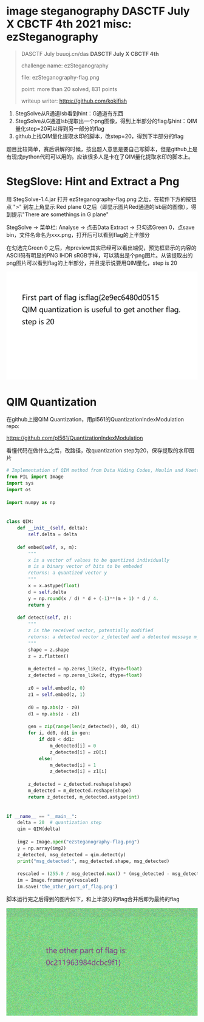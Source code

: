 # image steganography DASCTF July X CBCTF 4th 2021 misc: ezSteganography

> DASCTF July buuoj.cn/das   **DASCTF July X CBCTF 4th**
>
> challenge name: ezSteganography
>
> file: ezSteganography-flag.png
>
> point: more than 20 solved, 831 points
>
> writeup writer: https://github.com/kokifish

1. StegSolve从R通道lsb看到hint：G通道有东西
2. StegSolve从G通道lsb提取出一个png图像，得到上半部分的flag与hint：QIM量化step=20可以得到另一部分的flag
3. github上找QIM量化提取水印的脚本，改step=20，得到下半部分的flag

题目比较简单，赛后讲解的时候，按出题人意思是要自己写脚本，但是github上是有现成python代码可以用的。应该很多人是卡在了QIM量化提取水印的脚本上。

# StegSlove: Hint and Extract a Png

用 StegSolve-1.4.jar 打开 ezSteganography-flag.png 之后，在软件下方的按钮点 ">" 到左上角显示 Red plane 0之后（即显示图片Red通道的lsb层的图像），得到提示"There are somethings in G plane"

StegSolve -> 菜单栏: Analyse -> 点击Data Extract -> 只勾选Green 0，点save bin，文件名命名为xxx.png，打开后可以看到flag的上半部分

在勾选完Green 0 之后，点preview其实已经可以看出端倪，预览框显示的内容的ASCII码有明显的PNG IHDR sRGB字样，可以猜出是个png图片。从该提取出的png图片可以看到flag的上半部分，并且提示说要用QIM量化，step is 20

![](./green_lsb.png)



# QIM Quantization

在github上搜QIM Quantization，用pl561的QuantizationIndexModulation repo:

https://github.com/pl561/QuantizationIndexModulation

看懂代码在做什么之后，改路径，改quantization step为20，保存提取的水印图片

```python
# Implementation of QIM method from Data Hiding Codes, Moulin and Koetter, 2005
from PIL import Image
import sys
import os

import numpy as np


class QIM:
    def __init__(self, delta):
        self.delta = delta

    def embed(self, x, m):
        """
        x is a vector of values to be quantized individually
        m is a binary vector of bits to be embeded
        returns: a quantized vector y
        """
        x = x.astype(float)
        d = self.delta
        y = np.round(x / d) * d + (-1)**(m + 1) * d / 4.
        return y

    def detect(self, z):
        """
        z is the received vector, potentially modified
        returns: a detected vector z_detected and a detected message m_detected
        """
        shape = z.shape
        z = z.flatten()

        m_detected = np.zeros_like(z, dtype=float)
        z_detected = np.zeros_like(z, dtype=float)

        z0 = self.embed(z, 0)
        z1 = self.embed(z, 1)

        d0 = np.abs(z - z0)
        d1 = np.abs(z - z1)

        gen = zip(range(len(z_detected)), d0, d1)
        for i, dd0, dd1 in gen:
            if dd0 < dd1:
                m_detected[i] = 0
                z_detected[i] = z0[i]
            else:
                m_detected[i] = 1
                z_detected[i] = z1[i]

        z_detected = z_detected.reshape(shape)
        m_detected = m_detected.reshape(shape)
        return z_detected, m_detected.astype(int)


if __name__ == "__main__":
    delta = 20  # quantization step
    qim = QIM(delta)

    img2 = Image.open("ezSteganography-flag.png")
    y = np.array(img2)
    z_detected, msg_detected = qim.detect(y)
    print("msg_detected:", msg_detected.shape, msg_detected)

    rescaled = (255.0 / msg_detected.max() * (msg_detected - msg_detected.min())).astype(np.uint8)
    im = Image.fromarray(rescaled)
    im.save('the_other_part_of_flag.png')

```

脚本运行完之后得到的图片如下，和上半部分的flag合并后即为最终的flag

![](./the_other_part_of_flag.png)

